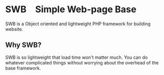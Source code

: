 # SWB　Simple Web-page Base

SWB is a Object oriented and lightweight PHP framework for building website.

## Why SWB?
SWB is so lightweight that load time won't matter much.
You can do whatever complicated things without worrying about the overhead of the base framework.
